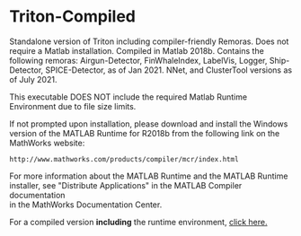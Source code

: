 # Triton-Compiled
Standalone version of Triton including compiler-friendly Remoras. Does not require a Matlab installation.
Compiled in Matlab 2018b. 
Contains the following remoras: Airgun-Detector, FinWhaleIndex, LabelVis, Logger, Ship-Detector, SPICE-Detector, as of Jan 2021. NNet, and ClusterTool versions as of July 2021.


This executable DOES NOT include the required Matlab Runtime Environment due to file size limits.

If not prompted upon installation, please download and install the Windows version of the MATLAB Runtime for R2018b 
from the following link on the MathWorks website:

    http://www.mathworks.com/products/compiler/mcr/index.html
   
For more information about the MATLAB Runtime and the MATLAB Runtime installer, see 
"Distribute Applications" in the MATLAB Compiler documentation  
in the MathWorks Documentation Center.

For a compiled version **including** the runtime environment, [click here.](https://drive.google.com/drive/folders/17bD9eU7xyMqppIpI898sYrsmvSHJuhns?usp=sharing)

